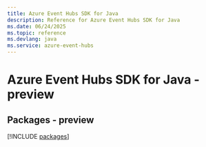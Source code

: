 ```yaml
---
title: Azure Event Hubs SDK for Java
description: Reference for Azure Event Hubs SDK for Java
ms.date: 06/24/2025
ms.topic: reference
ms.devlang: java
ms.service: azure-event-hubs
---
```

# Azure Event Hubs SDK for Java - preview
## Packages - preview
[!INCLUDE [packages](event-hubs-index.md)]